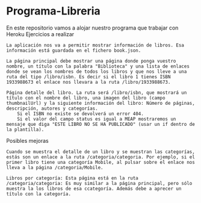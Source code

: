 # Programa-Libreria
En este repositorio vamos a alojar nuestro programa que trabajar con Heroku
Ejercicios a realizar

    La aplicación nos va a permitir mostrar información de libros. Esa información está guardada en el fichero book.json.

    La página principal debe mostrar una página donde ponga vuestro nombre, un título con la palabra "Biblioteca" y una lista de enlaces donde se vean los nombres de todos los libros y que nos lleve a una ruta del tipo /libro/isbn. Es decir si el libro 1 tienes ISBN 1933988673 el enlace nos llevara a la ruta /libro/1933988673.

    Página detalle del libro. La ruta será /libro/isbn, que mostrará un título con el nombre del libro, una imagen del libro (campo thumbnailUrl) y la siguiente información del libro: Número de páginas, descripción, autores y categorías.
        Si el ISBN no existe se devolverá un error 404.
        Si el valor del campo status es igual a MEAP mostraremos un mensaje que diga "ESTE LIBRO NO SE HA PUBLICADO" (usar un if dentro de la plantilla).

Posibles mejoras

    Cuando se muestra el detalle de un libro y se muestran las categorías, estás son un enlace a la ruta /categoria/categoria. Por ejemplo, si el primer libro tiene una categoría Mobile, al pulsar sobre el enlace nos lleva a la página /categoria/Mobile.

    Libros por categoría: Esta página está en la ruta /categoria/categoria: Es muy similar a la página principal, pero sólo muestra la los libros de esa ccategoría. Además debe a aprecer un título con la categoría.

